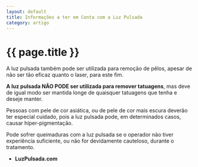 ```yaml
---
layout: default
title: Informações a ter em Conta com a Luz Pulsada
category: artigo
---
```


# {{ page.title }}

A luz pulsada também pode ser utilizada para remoção de pêlos, apesar de não ser tão eficaz quanto o laser, para este fim.

<strong>A luz pulsada NÃO PODE ser utilizada para remover tatuagens</strong>, mas deve de igual modo ser mantida longe de quaisquer tatuagens que tenha e deseje manter.

Pessoas com pele de cor asiática, ou de pele de cor mais escura deverão ter especial cuidado, pois a luz pulsada pode, em determinados casos, causar híper-pigmentação.

Pode sofrer queimaduras com a luz pulsada se o operador não tiver experiência suficiente, ou não for devidamente cauteloso, durante o tratamento.

- <strong>LuzPulsada.com</strong>